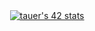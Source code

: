 <div align="center" style="display: grid; place-content: center;">
 <a href="https://github.com/oakoudad/badge42"><img src="https://badge.mediaplus.ma/binary/tauer?1337Badge=off&UM6P=off" alt="tauer's 42 stats" /></a>
</div>
